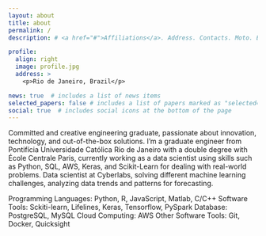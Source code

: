 ```yaml
---
layout: about
title: about
permalink: /
description: # <a href="#">Affiliations</a>. Address. Contacts. Moto. Etc.

profile:
  align: right
  image: profile.jpg
  address: >
    <p>Rio de Janeiro, Brazil</p>

news: true  # includes a list of news items
selected_papers: false # includes a list of papers marked as "selected={true}"
social: true  # includes social icons at the bottom of the page
---
```


Committed and creative engineering graduate, passionate about innovation, technology, and out-of-the-box solutions. I’m a graduate engineer from Pontifícia Universidade Católica Rio de Janeiro with a double degree with École Centrale Paris, currently working as a data scientist using skills such as Python, SQL, AWS, Keras, and Scikit-Learn for dealing with real-world problems. Data scientist at Cyberlabs, solving different machine learning challenges, analyzing data trends and patterns for forecasting.

Programming Languages: Python, R, JavaScript, Matlab, C/C++
Software Tools: Sckiti-learn, Lifelines, Keras, Tensorflow, PySpark
Database: PostgreSQL, MySQL
Cloud Computing: AWS
Other Software Tools: Git, Docker, Quicksight


<!-- Write your biography here. Tell the world about yourself. Link to your favorite [subreddit](http://reddit.com). You can put a picture in, too. The code is already in, just name your picture `prof_pic.jpg` and put it in the `img/` folder.

Put your address / P.O. box / other info right below your picture. You can also disable any these elements by editing `profile` property of the YAML header of your `_pages/about.md`. Edit `_bibliography/papers.bib` and Jekyll will render your [publications page](/al-folio/publications/) automatically.

Link to your social media connections, too. This theme is set up to use [Font Awesome icons](http://fortawesome.github.io/Font-Awesome/) and [Academicons](https://jpswalsh.github.io/academicons/), like the ones below. Add your Facebook, Twitter, LinkedIn, Google Scholar, or just disable all of them. -->
